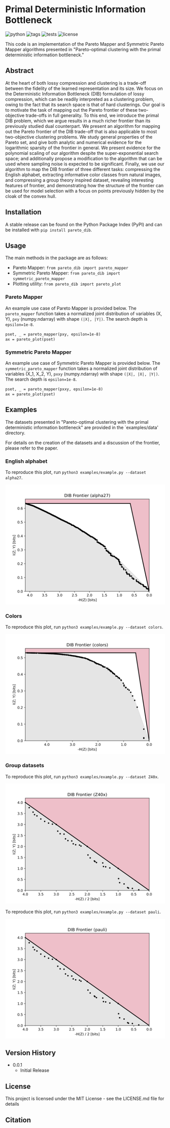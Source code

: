 # Primal Deterministic Information Bottleneck

![python](https://img.shields.io/badge/python-3.7%20%7C%203.8%20%7C%203.9-blue)
![tags](https://img.shields.io/github/v/tag/andrewktan/pareto_dib)
![tests](https://github.com/andrewktan/pareto_dib/actions/workflows/ci.yml/badge.svg)
![license](https://img.shields.io/github/license/andrewktan/pareto_dib)

This code is an implementation of the Pareto Mapper and Symmetric Pareto Mapper algorithms presented in "Pareto-optimal clustering with the primal deterministic information bottleneck."

## Abstract
At the heart of both lossy compression and clustering is a trade-off between the fidelity of the learned representation and its size.
We focus on the Deterministic Information Bottleneck (DIB) formulation of lossy compression, which can be readily interpreted as a clustering problem, owing to the fact that its search space is that of hard clusterings.
Our goal is to motivate the task of mapping out the Pareto frontier of these two-objective trade-offs in full generality.
To this end, we introduce the primal DIB problem, which we argue results in a much richer frontier than its previously studied dual counterpart.
We present an algorithm for mapping out the Pareto frontier of the DIB trade-off that is also applicable to most two-objective clustering problems.
We study general properties of the Pareto set, and give both analytic and numerical evidence for the logarithmic sparsity of the frontier in general.
We present evidence for the polynomial scaling of our algorithm despite the super-exponential search space;
and additionally propose a modification to the algorithm that can be used where sampling noise is expected to be significant.
Finally, we use our algorithm to map the DIB frontier of three different tasks: compressing the English alphabet, extracting informative color classes from natural images, and compressing a group theory inspired dataset, revealing interesting features of frontier, and demonstrating how the structure of the frontier can be used for model selection with a focus on points previously hidden by the cloak of the convex hull.

## Installation

A stable release can be found on the Python Package Index (PyPI) and can be installed with `pip install pareto_dib`.

## Usage

The main methods in the package are as follows:
- Pareto Mapper: `from pareto_dib import pareto_mapper`
- Symmetric Pareto Mapper: `from pareto_dib import symmetric_pareto_mapper`
- Plotting utility: `from pareto_dib import pareto_plot`

### Pareto Mapper

An example use case of Pareto Mapper is provided below.
The `pareto_mapper` function takes a normalized joint distribution of variables (X, Y), `pxy` (numpy.ndarray) with shape `(|X|, |Y|)`.
The search depth is `epsilon=1e-8`.

```
pset, _ = pareto_mapper(pxy, epsilon=1e-8)
ax = pareto_plot(pset)
```

### Symmetric Pareto Mapper

An example use case of Symmetric Pareto Mapper is provided below.
The `symmetric_pareto_mapper` function takes a normalized joint distribution of variables (X_1, X_2, Y), `pxxy` (numpy.ndarray) with shape `(|X|, |X|, |Y|)`.
The search depth is `epsilon=1e-8`.

```
pset, _ = pareto_mapper(pxxy, epsilon=1e-8)
ax = pareto_plot(pset)
```

## Examples

The datasets presented in "Pareto-optimal clustering with the primal deterministic information bottleneck" are provided in the `examples/data' directory.

For details on the creation of the datasets and a discussion of the frontier, please refer to the paper.

### English alphabet
To reproduce this plot, run `python3 examples/example.py --dataset alpha27`.

![English Alphabet frontier](https://github.com/andrewktan/pareto_dib/blob/main/images/alpha27.jpg)

### Colors
To reproduce this plot, run `python3 examples/example.py --dataset colors`.

![Colors frontier](https://github.com/andrewktan/pareto_dib/blob/main/images/colors.jpg)

### Group datasets
To reproduce this plot, run `python3 examples/example.py --dataset Z40x`.

![Z40x group frontier](https://github.com/andrewktan/pareto_dib/blob/main/images/Z40x.jpg)

To reproduce this plot, run `python3 examples/example.py --dataset pauli`.

![Pauli group frontier](https://github.com/andrewktan/pareto_dib/blob/main/images/pauli.jpg)

## Version History

* 0.0.1
    * Initial Release

## License

This project is licensed under the MIT License - see the LICENSE.md file for details

## Citation

